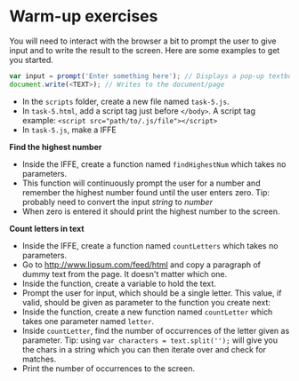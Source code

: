 # Warm-up exercises

You will need to interact with the browser a bit to prompt the user to give input and to write the result to the screen. Here are some examples to get you started. 

```javascript
var input = prompt('Enter something here'); // Displays a pop-up textbox in the browser
document.write(<TEXT>); // Writes to the document/page
```

* In the `scripts` folder, create a new file named `task-5.js`.
* In `task-5.html`, add a script tag just before `</body>`. A script tag example: `<script src="path/to/.js/file"></script>`
* In `task-5.js`, make a IFFE

**Find the highest number**

* Inside the IFFE, create a function named `findHighestNum` which takes no parameters. 
* This function will continuously prompt the user for a number and remember the highest number found until the user enters zero. Tip: probably need to convert the input _string_ to _number_
* When zero is entered it should print the highest number to the screen.

**Count letters in text**

* Inside the IFFE, create a function named `countLetters` which takes no parameters.
* Go to http://www.lipsum.com/feed/html and copy a paragraph of dummy text from the page. It doesn't matter which one.
* Inside the function, create a variable to hold the text.
* Prompt the user for input, which should be a single letter. This value, if valid, should be given as parameter to the function you create next:
* Inside the function, create a new function named `countLetter` which takes one parameter named `letter`.
* Inside `countLetter`, find the number of occurrences of the letter given as parameter. Tip: using `var characters = text.split('');` will give you the chars in a string which you can then iterate over and check for matches.
* Print the number of occurrences to the screen.